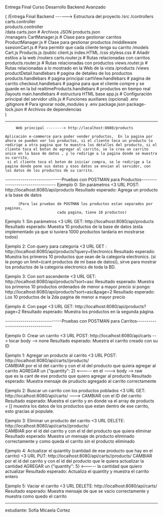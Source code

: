 Entrega Final Curso Desarrollo Backend Avanzado

   (
    /Entrega Final Backend ------> Estructura del proyecto
        /src
            /controllers
                carts.controller              
                products.controller           
            /data
                carts.json                    # Archivos JSON
                products.json                 
            /managers
                CartManager.js                # Clase para gestionar carritos
                ProductManager.js             # Clase para gestionar productos
            /middleware
                ssesionCart.js                # Para permitir que cada cliente tenga su carrito 
            /models 
                Cart.js
                Products.js
            /public 
                client.js
                index.HTML
                /css
                   styless.css                # Añadir estilos a la web
            /routers
                carts.router.js               # Rutas relacionadas con carritos
                products.router.js            # Rutas relacionadas con productos
                views.router.js               # Rutas relacionadas a lo mostrado en la Web de la vista /products
            /views
                productDetail.handlebars      # pagina de detalles de los productos
                products.handlebars           # pagina principal
                cartView.handlebars           # pagina de carrito
                checkout.handlebars           # pagina para que el cliente compre y se guarde en la bd
                realtimeProducts.handlebars   # productos en tiempo real 
                /layouts
                    main.handlebars           # estructura HTML base
        app.js                                # Configuración principal del servidor
        utils.js                              # Funciones auxiliares (opcional)
        .env    
    .gitignore                                # Para ignorar node_modules y .env
    package.json 
    package-lock.json                         # Archivos de dependencias  
   )

-------------------------------------------------------------------------------------------------

         Web principal --------> http://localhost:8080/products

    Aplicación e-commerce para poder vender productos,  En la pagina por ahora se pueden ver los productos, si el cliente toca un producto lo redirige a otra pagina que te muestra los detalles del producto, si el cliente toca el boton de agregar al carrito, se le crea un carrito unico en la base de datos , y lo redirige a la pagina donde se muestra su carrito,
     si el cliente toca el boton de iniciar compra, se le redirige a la pagina donde pone sus datos y esos datos se envian al servidor, con los datos de los productos de su carrito.

-----------------------------Pruebas con POSTMAN para Productos----------------------------------
Ejemplo 0: Sin parámetros <3
URL POST: http://localhost:8080/api/products
Resultado esperado: Agrega un producto a la base de datos 

          (Para las pruebas de POSTMAN los productos estan separados por paginas,
                            cada pagina, tiene 10 productos)

Ejemplo 1: Sin parámetros   <3
URL GET: http://localhost:8080/api/products
Resultado esperado: Muestra 10 productos de la base de datos (esta implementado ya que si tuviera 1000 productos tardaria en mostrarse todos)

Ejemplo 2: Con query para categoría <3
URL GET : http://localhost:8080/api/products?query=Electronics
Resultado esperado: Muestra los primeros 10 productos que sean de la categoría electronics. 
(si le pongo un limit=(cant productos de mi base de datos)), sirve para mostrar los productos de la categoria electronics de toda la BD.

Ejemplo 3: Con sort ascendente    <3
URL GET: http://localhost:8080/api/products?sort=asc
Resultado esperado: Muestra los primeros 10 productos ordenados de menor a mayor precio
               si pongo: http://localhost:8080/api/products?sort=asc&page=2
               Resultado esperado: Los 10 productos de la 2da pagina de menor a mayor precio

Ejemplo 4: Con page      <3
URL GET: http://localhost:8080/api/products?page=2
Resultado esperado: Muestra los productos en la segunda página.

-----------------------------Pruebas con POSTMAN para Carritos----------------------------------

Ejemplo 0:  Crear un carrito <3
URL POST: http://localhost:8080/api/carts       --> tocar body --> none
Resultado esperado: Muestra el carrito creado con su ID

Ejemplo 1: Agregar un producto al carrito <3
URL POST: http://localhost:8080/api/carts/<cid>/products/<pid>    
         CAMBIAR <sid> por el id del carrito y <pid> con el id del producto que quiera agregar al carrito
         AGREGAR un {"quantity": 2} <----- en el ---> body --> raw   
         que es la cant de ese producto que quiero agregar al producto
Resultado esperado: Muestra mensaje de pruducto agregado al carrito correctamente

Ejemplo 2: Buscar un carrito con los productos poblados   <3
URL GET:  http://localhost:8080/api/carts/<sid>     ---> CAMBIAR <sid> con el ID del carrito
Resultado esperado: Muestra el carrito y en donde va el array de products = []    muestra los datos de los productos que estan dentro de ese carrito, esto gracias al populate.

Ejemplo 3: Eliminar un producto del carrito   <3
URL DELETE:   http://localhost:8080/api/carts/<cid>/products/<pid>    
         CAMBIAR <sid> por el id del carrito y <pid> con el id del producto que quiera eliminar
Resultado esperado: Muestra un mensaje de producto eliminado correctamente y como queda el carrito sin el producto eliminado

Ejemplo 4: Actualizar el quiantity (cantidad de ese producto que hay en el carrito) <3
URL PUT:   http://localhost:8080/api/carts/<cid>/products/<pid>
           CAMBIAR <sid> por el id del carrito y <pid> con el id del producto que le quiera actualizar la cantidad 
           AGREGAR un {"quantity": 5} <----- la cantidad que quiero actualizar 
Resultado esperado: Actualiza el quantity y muestra el carrito entero

Ejemplo 5: Vaciar el carrito <3
URL DELETE:   http://localhost:8080/api/carts/<cid>
Resultado esperado: Muestra mensaje de que se vacio correctamente y muestra como quedo el carrito

------------------------------------------------------------------------------------------------
estudiante: Sofía Micaela Cortez
                             
